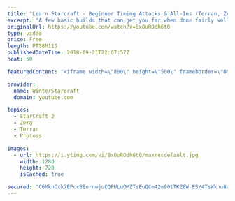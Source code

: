 ```yaml
---
title: "Learn Starcraft - Beginner Timing Attacks & All-Ins (Terran, Zerg & Protoss)"
excerpt: "A few basic builds that can get you far when done fairly well. Also important is how not to overextend and lose everything."
originalUrl: https://youtube.com/watch?v=8xOuROdh6t0
type: video
price: Free
length: PT58M11S
publishedDateTime: 2018-09-21T22:07:57Z
heat: 50

featuredContent: "<iframe width=\"800\" height=\"500\" frameborder=\"0\" src=\"https://www.youtube.com/embed/8xOuROdh6t0\" allow=\"accelerometer; autoplay; encrypted-media; gyroscope; picture-in-picture\" allowfullscreen></iframe>"

provider:
  name: WinterStarcraft
  domain: youtube.com

topics:
  - StarCraft 2
  - Zerg
  - Terran
  - Protoss

images:
  - url: https://i.ytimg.com/vi/8xOuROdh6t0/maxresdefault.jpg
    width: 1280
    height: 720
    isCached: true

secured: "C6MknOxk7EPcc8EornwjuCQFULuOMZTsEuQCm42m90tTKZ8WrES/4TsWknu8aqprlJF/xv/fFMT1g5MT6GOcy+tEimcDrh4dbKKxZGuBVE/m7HcS4++p44JSL9t7yqbdMPmWn69XVTPGYdT+iYCl5AY22A40vr3Aj0yV9uBcWXokWWxjgaQWtoANAE78CgiRfySwtKMZHPWmD4+8GRkQKqpHiNUcU3Fo/iJ7364vz6pnxq+HF355iWZbVMJ5S9yrNY8c5TlsC8OEJMwcQHoS+Bd9oyUdh0ILrbtu3L7rdl112gKUfD1TvzwhEtEgDLZb7HOdFXdr8DziSpYIe6+RbPW8utHPTMoQXi0gRqOA88K4RSdTcqGnxndrTuxCpDMUEZz06zxayPWuBvz8UGVkvfZxC15XSCT2484h+bfAYW4=;f5u/vXqyfO4lYQoj9W8wWQ=="
---
```


